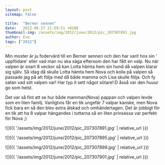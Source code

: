 ```yaml
---
layout: post
sitemap: false

title:  "Berner sennen"
date:   2012-06-27 21:59:51 +0100
thumbnail-img: /assets/img/2012/june/2012/pic_207307891.jpg
author: Eva
tags: ["2012"]
---
```


Min moster är ju fodervärd till en Berner sennen och den har varit hos sin ' uppfödare' eller vad man nu ska säga eftersom den har fått en valp. Nu när valpen är snart 8 veckor så kan Lotta hämta hem sin hund då valpen klarar sig själv. Så idag då skulle Lotta hämta hem Nova och kolla på valpen  så passade jag på att följa med då både mamma och Lisa skulle följa. Och fy satan vad söt valpen var! Har typ it sett något sötare!:D åsså var den huuur go som helst. 

Det var så fint att se hur både mamman(Nova) pappan och valpen levde som en liten familj. Vanligtvis får en tik ungefär 7 valpar kanske, men Nova fick bara en så den blev extra älskad och omhändertagen. Det är jobbigt för en tik att ha 8 valpar hängandes i tuttarna så en liten prinsessa var perfekt för Nova ;)

![]({{ '/assets/img/2012/june/2012/pic_207307891.jpg'  | relative_url }})

![]({{ '/assets/img/2012/june/2012/pic_207307895.jpg'  | relative_url }})

![]({{ '/assets/img/2012/june/2012/pic_207307899.jpg'  | relative_url }})

![]({{ '/assets/img/2012/june/2012/pic_207307901.jpg'  | relative_url }})

